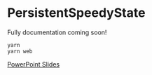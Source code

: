 # PersistentSpeedyState

Fully documentation coming soon!

```shell
yarn
yarn web
```

[PowerPoint Slides](https://1drv.ms/p/s!AvUc1cvPrJnWvs4PRk6Oj_cAYkiGyA?e=BkvB75)
